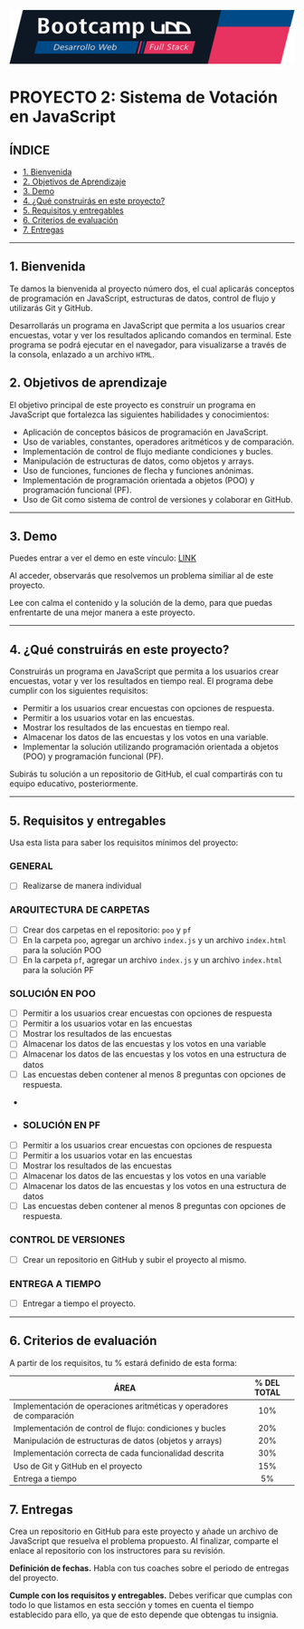 ![Banner](./images/banner.png)        

# PROYECTO 2: Sistema de Votación en JavaScript

## **ÍNDICE**

* [1. Bienvenida](#1-intro)
* [2. Objetivos de Aprendizaje](#2-demo)
* [3. Demo](#3-qu%C3%A9-construir%C3%A1s)
* [4. ¿Qué construirás en este proyecto?](#4-objetivos-de-aprendizaje)
* [5. Requisitos y entregables](#5-requisitos-y-entregables)
* [6. Criterios de evaluación](#6-criterios-de-evaluaci%C3%B3n)
* [7. Entregas](#7-entregas)

****

## 1. Bienvenida

Te damos la bienvenida al proyecto número dos, el cual aplicarás conceptos de programación en JavaScript, estructuras de datos, control de flujo y utilizarás Git y GitHub.

Desarrollarás un programa en JavaScript que permita a los usuarios crear encuestas, votar y ver los resultados aplicando comandos en terminal. Este programa se podrá ejecutar en el navegador, para visualizarse a través de la consola, enlazado a un archivo `HTML`.


## 2. Objetivos de aprendizaje

El objetivo principal de este proyecto es construir un programa en JavaScript que fortalezca las siguientes habilidades y conocimientos:

- Aplicación de conceptos básicos de programación en JavaScript.
- Uso de variables, constantes, operadores aritméticos y de comparación.
- Implementación de control de flujo mediante condiciones y bucles.
- Manipulación de estructuras de datos, como objetos y arrays.
- Uso de funciones, funciones de flecha y funciones anónimas.
- Implementación de programación orientada a objetos (POO) y programación funcional (PF).
- Uso de Git como sistema de control de versiones y colaborar en GitHub.


****

## 3. Demo

Puedes entrar a ver el demo en este vínculo: [LINK](https://github.com/UDDBootcamp/7M_FULLSTACK_M2_PROY/tree/master/demo)

Al acceder, observarás que resolvemos un problema similiar al de este proyecto.

Lee con calma el contenido y la solución de la demo, para que puedas enfrentarte de una mejor manera a este proyecto.


****

## 4. ¿Qué construirás en este proyecto?

Construirás un programa en JavaScript que permita a los usuarios crear encuestas, votar y ver los resultados en tiempo real. El programa debe cumplir con los siguientes requisitos:

- Permitir a los usuarios crear encuestas con opciones de respuesta.
- Permitir a los usuarios votar en las encuestas.
- Mostrar los resultados de las encuestas en tiempo real.
- Almacenar los datos de las encuestas y los votos en una variable.
- Implementar la solución utilizando programación orientada a objetos (POO) y programación funcional (PF).

Subirás tu solución a un repositorio de GitHub, el cual compartirás con tu equipo educativo, posteriormente.

****

## 5. Requisitos y entregables    

Usa esta lista para saber los requisitos mínimos del proyecto:

### GENERAL
- [ ] Realizarse de manera individual

### ARQUITECTURA DE CARPETAS

- [ ] Crear dos carpetas en el repositorio: `poo` y `pf`
- [ ] En la carpeta `poo`, agregar un archivo `index.js` y un archivo `index.html` para la solución POO
- [ ] En la carpeta `pf`, agregar un archivo `index.js` y un archivo `index.html` para la solución PF
 
### SOLUCIÓN EN POO
- [ ] Permitir a los usuarios crear encuestas con opciones de respuesta
- [ ] Permitir a los usuarios votar en las encuestas
- [ ] Mostrar los resultados de las encuestas
- [ ] Almacenar los datos de las encuestas y los votos en una variable
- [ ] Almacenar los datos de las encuestas y los votos en una estructura de datos
- [ ] Las encuestas deben contener al menos 8 preguntas con opciones de respuesta.
- 
- ### SOLUCIÓN EN PF
- [ ] Permitir a los usuarios crear encuestas con opciones de respuesta
- [ ] Permitir a los usuarios votar en las encuestas
- [ ] Mostrar los resultados de las encuestas
- [ ] Almacenar los datos de las encuestas y los votos en una variable
- [ ] Almacenar los datos de las encuestas y los votos en una estructura de datos
- [ ] Las encuestas deben contener al menos 8 preguntas con opciones de respuesta.

### CONTROL DE VERSIONES
- [ ] Crear un repositorio en GitHub y subir el proyecto al mismo.

### ENTREGA A TIEMPO
- [ ] Entregar a tiempo el proyecto.

****

## 6. Criterios de evaluación

A partir de los requisitos, tu % estará definido de esta forma:

| ÁREA                                                  | % DEL TOTAL |
| ----------------------------------------------------- |:-----------:|
| Implementación de operaciones aritméticas y operadores de comparación | 10% |
| Implementación de control de flujo: condiciones y bucles | 20% |
| Manipulación de estructuras de datos (objetos y arrays) | 20% |
| Implementación correcta de cada funcionalidad descrita | 30% |
| Uso de Git y GitHub en el proyecto | 15% |
| Entrega a tiempo | 5% |

## 7. Entregas

Crea un repositorio en GitHub para este proyecto y añade un archivo de JavaScript que resuelva el problema propuesto. Al finalizar, comparte el enlace al repositorio con los instructores para su revisión.

**Definición de fechas.** Habla con tus coaches sobre el periodo de entregas del proyecto.

**Cumple con los requisitos y entregables.** Debes verificar que cumplas con todo lo que listamos en esta sección y tomes en cuenta el tiempo establecido para ello, ya que de esto depende que obtengas tu insignia.
